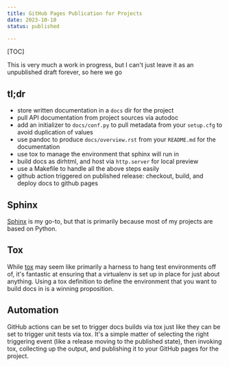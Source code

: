 ```yaml
---
title: GitHub Pages Publication for Projects
date: 2023-10-10
status: published

---
```


[TOC]


This is very much a work in progress, but I can't just leave it as an
unpublished draft forever, so here we go


## tl;dr

* store written documentation in a `docs` dir for the project
* pull API documentation from project sources via autodoc
* add an initializer to `docs/conf.py` to pull metadata from your
  `setup.cfg` to avoid duplication of values
* use pandoc to produce `docs/overview.rst` from your `README.md`
  for the documentation
* use tox to manage the environment that sphinx will run in
* build docs as dirhtml, and host via `http.server` for local preview
* use a Makefile to handle all the above steps easily
* github action triggered on published release: checkout, build, and
  deploy docs to github pages


## Sphinx

[Sphinx] is my go-to, but that is primarily because most of my projects
are based on Python.

[sphinx]: https://www.sphinx-doc.org


## Tox

While [tox] may seem like primarily a harness to hang test environments
off of, it's fantastic at ensuring that a virtualenv is set up in
place for just about anything. Using a tox definition to define the
environment that you want to build docs in is a winning proposition.

[tox]: https://github.com/tox-dev/tox


## Automation

GitHub actions can be set to trigger docs builds via tox just like
they can be set to trigger unit tests via tox. It's a simple matter of
selecting the right triggering event (like a release moving to the
published state), then invoking tox, collecting up the output, and
publishing it to your GitHub pages for the project.
